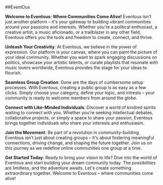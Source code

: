 ##EventOus

**Welcome to Eventous: Where Communities Come Alive!**
Eventous isn't just another platform – it's your gateway to building vibrant communities around your passions and interests. Whether you're a political enthusiast, a creative artist, a music aficionado, or a trailblazer in any other field, Eventous offers you the tools and freedom to create, connect, and thrive.

**Unleash Your Creativity**:
At Eventous, we believe in the power of expression. Our platform is your canvas, where you can paint the picture of your ideal community. Whether you want to spark engaging discussions on politics, showcase your artistic talents, or curate playlists that resonate with music lovers worldwide, Eventous provides the stage for your ideas to flourish.

**Seamless Group Creation**:
Gone are the days of cumbersome setup processes. With Eventous, creating a public group is as easy as a few clicks. Simply choose your category, define your topic, and intrests – your community is ready to welcome members from around the globe.

**Connect with Like-Minded Individuals**:
Discover a world of kindred spirits waiting to connect with you. Whether you're seeking intellectual debates, collaborative projects, or simply a space to share your passion, Eventous brings together individuals who share your interests and enthusiasm.

**Join the Movement**:
Be part of a revolution in community-building. Eventous isn't just about creating groups – it's about fostering meaningful connections, driving change, and shaping the future together. Join us on this journey as we redefine online communities one group at a time.

**Get Started Today**:
Ready to bring your vision to life? Dive into the world of Eventous and start building your dream community today. The possibilities are limitless, and the adventure awaits. Let's create something extraordinary together. Welcome to Eventous – where communities come alive!
